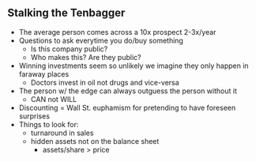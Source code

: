 ## Stalking the Tenbagger

- The average person comes across a 10x prospect 2-3x/year
- Questions to ask everytime you do/buy something
    - Is this company public?
    - Who makes this? Are they public?
- Winning investments seem so unlikely we imagine they only happen in faraway places
    - Doctors invest in oil not drugs and vice-versa
- The person w/ the edge can always outguess the person without it
    - CAN not WILL
- Discounting = Wall St. euphamism for pretending to have foreseen surprises
- Things to look for:
    - turnaround in sales
    - hidden assets not on the balance sheet
        - assets/share > price
